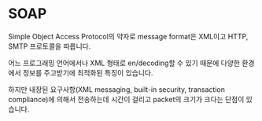 # SOAP

Simple Object Access Protocol의 약자로 message format은 XML이고 HTTP, SMTP 프로토콜을 따릅니다.

어느 프로그래밍 언어에서나 XML 형태로 en/decoding할 수 있기 때문에 다양한 환경에서 정보를 주고받기에 최적화된 특징이 있습니다.

하지만 내장된 요구사항(XML messaging, built-in security, transaction compliance)에 의해서 전송하는데 시간이 걸리고 packet의 크기가 크다는 단점이 있습니다.
